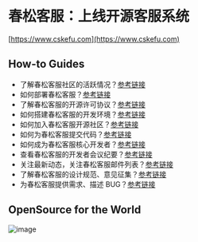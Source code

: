 # 春松客服：上线开源客服系统

[https://www.cskefu.com](https://www.cskefu.com)

## How-to Guides

- 了解春松客服社区的活跃情况？[参考链接](https://ossinsight.io/analyze/cskefu/cskefu#overview)
- 如何部署春松客服？[参考链接](https://docs.cskefu.com/docs/deploy)
- 了解春松客服的开源许可协议？[参考链接](https://www.cskefu.com/2022/06/24/cskefu-opensource-license/)
- 如何搭建春松客服的开发环境？[参考链接](https://docs.cskefu.com/docs/osc/)
- 如何加入春松客服开源社区？[参考链接](https://www.cskefu.com/join-us/)
- 如何为春松客服提交代码？[参考链接](https://www.cskefu.com/2022/10/30/how-to-sign-dco-for-pr/)
- 如何成为春松客服核心开发者？[参考链接](https://www.cskefu.com/core-developers/)
- 查看春松客服的开发者会议纪要？[参考链接](https://www.cskefu.com/category/conferences/)
- 关注最新动态，关注春松客服邮件列表？[参考链接](https://lists.cskefu.com/cgi-bin/mailman/listinfo/dev)
- 了解春松客服的设计规范、意见征集？[参考链接](https://www.cskefu.com/category/rfcs/)
- 为春松客服提供需求、描述 BUG？[参考链接](https://github.com/cskefu/cskefu/issues)


## OpenSource for the World

![image](https://user-images.githubusercontent.com/3538629/209596593-824729c8-6cab-445c-9b16-f69967daaeda.png)
